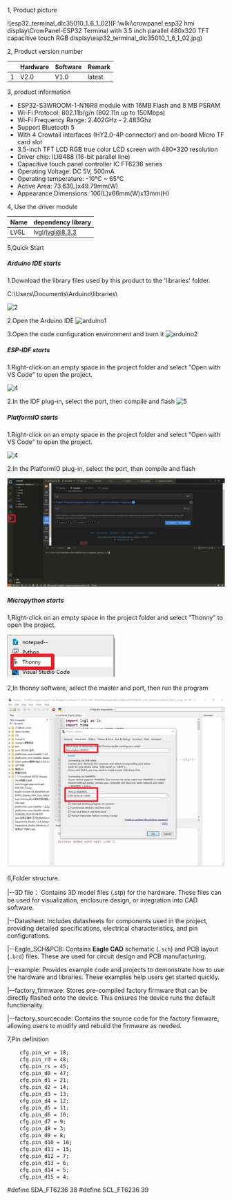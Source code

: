 1, Product picture

![esp32_terminal_dlc35010_1_6_1_02](F:\wiki\crowpanel esp32 hmi display\CrowPanel-ESP32 Terminal with 3.5 inch parallel 480x320 TFT capacitive touch RGB display\esp32_terminal_dlc35010_1_6_1_02.jpg)

2, Product version number

|      | Hardware | Software | Remark |
| ---- | -------- | -------- | ------ |
| 1    | V2.0     | V1.0     | latest |

3, product information

- ESP32-S3WROOM-1-N16R8 module with 16MB Flash and 8 MB PSRAM
- Wi-Fi Protocol: 802.11b/g/n (802.11n up to 150Mbps)
- Wi-Fi Frequency Range: 2.402GHz - 2.483Ghz
- Support Bluetooth 5
- With 4 Crowtail interfaces (HY2.0-4P connector) and on-board Micro TF card slot
- 3.5-inch TFT LCD RGB true color LCD screen with 480*320 resolution
- Driver chip: ILI9488 (16-bit parallel line)
- Capacitive touch panel controller IC FT6236 series
- Operating Voltage: DC 5V, 500mA
- Operating temperature: -10°C ~ 65°C
- Active Area: 73.63(L)x49.79mm(W)
- Appearance Dimensions: 106(L)x66mm(W)x13mm(H)

4, Use the driver module

| Name | dependency library |
| ---- | ------------------ |
| LVGL | lvgl/lvgl@8.3.3    |

5,Quick Start

##### Arduino IDE starts

1.Download the library files used by this product to the 'libraries' folder.

C:\Users\Documents\Arduino\libraries\

![2](https://github.com/user-attachments/assets/86c568bb-3921-4a07-ae91-62d7ce752e50)



2.Open the Arduino IDE
![arduino1](https://github.com/user-attachments/assets/53a44b6e-cf7e-4a7d-8f2d-00c37cb20729)



3.Open the code configuration environment and burn it
![arduino2](https://github.com/user-attachments/assets/e478382b-985e-492d-ab27-11ebc96a9724)



##### ESP-IDF starts

1.Right-click on an empty space in the project folder and select "Open with VS Code" to open the project.



![4](https://github.com/user-attachments/assets/a842ad62-ed8b-49c0-bfda-ee39102da467)

2.In the IDF plug-in, select the port, then compile and flash
![5](https://github.com/user-attachments/assets/76b6182f-0998-4496-920d-d262a5142df3)



##### PlatformIO starts

1.Right-click on an empty space in the project folder and select "Open with VS Code" to open the project.

![4](https://github.com/user-attachments/assets/a842ad62-ed8b-49c0-bfda-ee39102da467)

2.In the PlatformIO plug-in, select the port, then compile and flash

![platformIO](./platformIO.jpg)

##### Micropython starts

1,Right-click on an empty space in the project folder and select "Thonny" to open the project.

![thonny](./thonny.jpg)

2,In thonny software, select the master and port, then run the program

![thonny2](./thonny2.jpg)

6,Folder structure.

|--3D file： Contains 3D model files (.stp) for the hardware. These files can be used for visualization, enclosure design, or integration into CAD software.

|--Datasheet: Includes datasheets for components used in the project, providing detailed specifications, electrical characteristics, and pin configurations.

|--Eagle_SCH&PCB: Contains **Eagle CAD** schematic (`.sch`) and PCB layout (`.brd`) files. These are used for circuit design and PCB manufacturing.

|--example: Provides example code and projects to demonstrate how to use the hardware and libraries. These examples help users get started quickly.

|--factory_firmware: Stores pre-compiled factory firmware that can be directly flashed onto the device. This ensures the device runs the default functionality.

|--factory_sourcecode: Contains the source code for the factory firmware, allowing users to modify and rebuild the firmware as needed.

7,Pin definition



        cfg.pin_wr = 18;
        cfg.pin_rd = 48;
        cfg.pin_rs = 45;
        cfg.pin_d0 = 47;
        cfg.pin_d1 = 21;
        cfg.pin_d2 = 14;
        cfg.pin_d3 = 13;
        cfg.pin_d4 = 12;
        cfg.pin_d5 = 11;
        cfg.pin_d6 = 10;
        cfg.pin_d7 = 9;
        cfg.pin_d8 = 3;
        cfg.pin_d9 = 8;
        cfg.pin_d10 = 16;
        cfg.pin_d11 = 15;
        cfg.pin_d12 = 7;
        cfg.pin_d13 = 6;
        cfg.pin_d14 = 5;
        cfg.pin_d15 = 4;
#define SDA_FT6236 38
#define SCL_FT6236 39